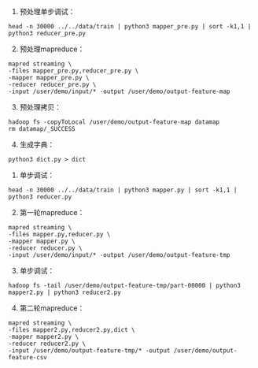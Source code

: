 1. 预处理单步调试：
```console
head -n 30000 ../../data/train | python3 mapper_pre.py | sort -k1,1 | python3 reducer_pre.py
```
2. 预处理mapreduce：
```console
mapred streaming \
-files mapper_pre.py,reducer_pre.py \
-mapper mapper_pre.py \
-reducer reducer_pre.py \
-input /user/demo/input/* -output /user/demo/output-feature-map
```

3. 预处理拷贝：
```console
hadoop fs -copyToLocal /user/demo/output-feature-map datamap
rm datamap/_SUCCESS
```

4. 生成字典：
```console
python3 dict.py > dict
```

1. 单步调试：
```console
head -n 30000 ../../data/train | python3 mapper.py | sort -k1,1 | python3 reducer.py
```
2. 第一轮mapreduce：
```console
mapred streaming \
-files mapper.py,reducer.py \
-mapper mapper.py \
-reducer reducer.py \
-input /user/demo/input/* -output /user/demo/output-feature-tmp
```

3. 单步调试：
```console
hadoop fs -tail /user/demo/output-feature-tmp/part-00000 | python3 mapper2.py | python3 reducer2.py
```

4. 第二轮mapreduce：
```console
mapred streaming \
-files mapper2.py,reducer2.py,dict \
-mapper mapper2.py \
-reducer reducer2.py \
-input /user/demo/output-feature-tmp/* -output /user/demo/output-feature-csv
```
